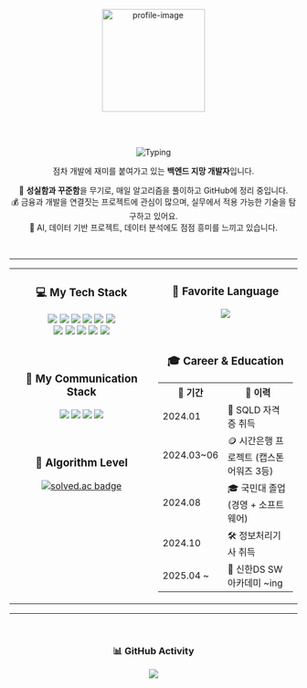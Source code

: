 
<!-- ✅ 상단: 사진 + 타이핑 + 소개글 (중앙 정렬) -->
<div align="center">
  <br>
  <img src="https://github.com/user-attachments/assets/15ec8bb8-cc08-4d95-bf59-12e3930a8b9c" width="180" alt="profile-image"/>

  <br><br>

![Typing](https://readme-typing-svg.herokuapp.com?font=Press+Start+2P&speed=1&pause=700&color=32CD32&center=true&vCenter=true&width=480&lines=Welcome+to+my+World!;Say+hi+to+my+pup👋🏻+🐶)

  <p>점차 개발에 재미를 붙여가고 있는 <strong>백엔드 지망 개발자</strong>입니다.</p>

  🧠 <strong>성실함과 꾸준함</strong>을 무기로, 매일 알고리즘을 풀이하고 GitHub에 정리 중입니다.  
  💰 금융과 개발을 연결짓는 프로젝트에 관심이 많으며, 실무에서 적용 가능한 기술을 탐구하고 있어요.  
  🤖 AI, 데이터 기반 프로젝트, 데이터 분석에도 점점 흥미를 느끼고 있습니다.

  <br>
</div>

---

<!-- ✅ 하단: 좌우 2단 정렬 (Tech Stack | Favorite + Career 등) -->
<table>
  <tr>
    <td width="50%" valign="top">
     <div align="center">
      <h3>💻 My Tech Stack</h3>
      <p>
        <img src="https://img.shields.io/badge/Java-ED8B00?style=for-the-badge&logo=openjdk&logoColor=white"/>
        <img src="https://img.shields.io/badge/Python-3776AB?style=for-the-badge&logo=python&logoColor=white"/>
        <img src="https://img.shields.io/badge/Spring-6DB33F?style=for-the-badge&logo=spring&logoColor=white"/>
        <img src="https://img.shields.io/badge/Spring%20Boot-6DB33F?style=for-the-badge&logo=springboot&logoColor=white"/>
        <img src="https://img.shields.io/badge/Dart-0175C2?style=for-the-badge&logo=dart&logoColor=white"/>
        <img src="https://img.shields.io/badge/Flutter-02569B?style=for-the-badge&logo=flutter&logoColor=white"/>
        <br>
        <img src="https://img.shields.io/badge/MySQL-00000F?style=for-the-badge&logo=mysql&logoColor=white"/>
        <img src="https://img.shields.io/badge/Oracle-F80000?style=for-the-badge&logo=oracle&logoColor=white"/>
        <img src="https://img.shields.io/badge/MariaDB-003545?style=for-the-badge&logo=mariadb&logoColor=white"/>
        <img src="https://img.shields.io/badge/Servlet-3C78D8?style=for-the-badge&logo=java&logoColor=white"/>
        <img src="https://img.shields.io/badge/JSP-007396?style=for-the-badge&logo=java&logoColor=white"/>
      </p>
       <br>
      <h3>👥 My Communication Stack</h3>
      <p>
        <img src="https://img.shields.io/badge/Discord-5865F2?style=for-the-badge&logo=discord&logoColor=white"/>
        <img src="https://img.shields.io/badge/Notion-000000?style=for-the-badge&logo=notion&logoColor=white"/>
        <img src="https://img.shields.io/badge/Jira-0052CC?style=for-the-badge&logo=jira&logoColor=white"/>
        <img src="https://img.shields.io/badge/Slack-4A154B?style=for-the-badge&logo=slack&logoColor=white"/>
      </p>
       <br>
        <h3>🧩 Algorithm Level</h3>
          <a href="https://solved.ac/sspure123">
            <img src="http://mazassumnida.wtf/api/v2/generate_badge?boj=sspure123" alt="solved.ac badge"/>
          </a>
       </div>
    </td>
    <td width="50%" valign="top">
      <div align="center">
      <h3>🌟 Favorite Language</h3>
      <p>
        <img src="https://github-readme-stats.vercel.app/api/top-langs/?username=sunJ0120&layout=compact&theme=tokyonight" />
      </p>
         <br>
      <h3>🎓 Career & Education</h3>
      <table align="center">
  <tr>
    <th>📅 기간</th>
    <th>📌 이력</th>
  </tr>
  <tr>
    <td>2024.01</td>
    <td>📜 SQLD 자격증 취득</td>
  </tr>
  <tr>
    <td>2024.03~06</td>
    <td>🪙 시간은행 프로젝트 (캡스톤 어워즈 3등)</td>
  </tr>
  <tr>
    <td>2024.08</td>
    <td>🎓 국민대 졸업 (경영 + 소프트웨어)</td>
  </tr>
  <tr>
    <td>2024.10</td>
    <td>🛠 정보처리기사 취득</td>
  </tr>
  <tr>
    <td>2025.04 ~</td>
    <td>🏫 신한DS SW 아카데미 ~ing</td>
  </tr>
</table>
    </td>
</table>

---

<!-- ✅ 하단 단독: 알고리즘 / 활동 그래프 -->
<div align="center">
  <br>

  <h3>📊 GitHub Activity</h3>
  <img src="https://github-readme-activity-graph.vercel.app/graph?username=sunJ0120&theme=tokyo-night&hide_border=true" />

</div>


